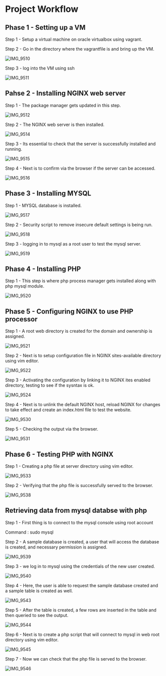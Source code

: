 # Project Workflow

## Phase 1 - Setting up a VM

Step 1 - Setup a virtual machine on oracle virtualbox using vagrant.

Step 2 - Go in the directory where the vagrantfile is and bring up the VM.

![IMG_9510](https://user-images.githubusercontent.com/93732510/161714607-507b3dd9-8d02-44a8-8bca-a53f97701958.jpg)

Step 3 - log into the VM using ssh

![IMG_9511](https://user-images.githubusercontent.com/93732510/161716896-02341ee5-4bdb-46dd-889a-897230dc5086.jpg)

## Pahse 2 - Installing NGINX web server

Step 1 - The package manager gets updated in this step.

![IMG_9512](https://user-images.githubusercontent.com/93732510/161718126-b7962207-4e9d-4161-af25-09b48f41a516.jpg)

Step 2 - The NGINX web server is then installed. 

![IMG_9514](https://user-images.githubusercontent.com/93732510/161718424-cfa0cb80-f5c4-4752-88e5-fc0739aa704d.jpg)

Step 3 - Its essential to check that the server is successfully installed and running. 

![IMG_9515](https://user-images.githubusercontent.com/93732510/161718964-31f96bae-f577-4ca3-b1ad-c65edb369b68.jpg)

Step 4 - Next is to confirm via the browser if the server can be accessed.

![IMG_9516](https://user-images.githubusercontent.com/93732510/161719312-c00ed1a2-d65b-440f-b070-9125f44f6274.jpg)

## Phase 3 - Installing MYSQL

Step 1 - MYSQL database is installed.

![IMG_9517](https://user-images.githubusercontent.com/93732510/161719636-b376cf7b-b21a-47b8-b708-eee04b16c742.jpg)

Step 2 - Security script to remove insecure default settings is being run.

![IMG_9518](https://user-images.githubusercontent.com/93732510/161720144-745df872-572d-40a3-854d-b910fbad2f8c.jpg)

Step 3 - logging in to mysql as a root user to test the mysql server.

![IMG_9519](https://user-images.githubusercontent.com/93732510/161720861-d44e37fc-f603-4fcc-996d-17517a9546b7.jpg)

## Phase 4 - Installing PHP

Step 1 - This step is where php process manager gets installed along with php mysql module.

![IMG_9520](https://user-images.githubusercontent.com/93732510/161721810-b85348aa-dd2c-4f21-af53-1b3831780c1b.jpg)

## Phase 5 - Configuring NGINX to use PHP processor

Step 1 - A root web directory is created for the domain and ownership is assigned. 

![IMG_9521](https://user-images.githubusercontent.com/93732510/161723312-c3eca3d0-7102-4ec8-9053-9bee6a52ea5a.jpg)

Step 2 - Next is to setup configuration file in NGINX sites-available directory using vim editor.

![IMG_9522](https://user-images.githubusercontent.com/93732510/161726185-4ec5a9da-f825-4eba-b02f-401d6851f949.jpg)

Step 3 - Activating the configuration by linking it to NGINX ites enabled directory, testing to see if the sysntax is ok.

![IMG_9524](https://user-images.githubusercontent.com/93732510/161727325-bef04e2b-1173-4ba2-8ac8-352342389e3d.jpg)

Step 4 - Next is to unlink the default NGINX host, reload NGINX for changes to take effect and create an index.html file to test the website.

![IMG_9530](https://user-images.githubusercontent.com/93732510/161728310-ee8c1cf4-9797-4c0a-91e9-7318b3590134.jpg)

Step 5 - Checking the output via the browser. 

![IMG_9531](https://user-images.githubusercontent.com/93732510/161728551-2f043c67-a0f9-45e7-b6c5-bcd077bdbec3.jpg)

## Phase 6 - Testing PHP with NGINX

Step 1 - Creating a php file at server directory using vim editor.

![IMG_9533](https://user-images.githubusercontent.com/93732510/161729233-ca22cda5-bb56-4eff-b97c-f1e23b6c8a5b.jpg)

Step 2 - Verifying that the php file is successfully served to the browser.

![IMG_9538](https://user-images.githubusercontent.com/93732510/161729498-a002bed2-abba-43fc-a3e1-21aba4b837a0.jpg)

## Retrieving data from mysql databse with php

Step 1 - First thing is to connect to the mysql console using root account

Command : sudo mysql

Step 2 - A sample database is created, a user that will access the database is created, and necessary permission is assigned. 

![IMG_9539](https://user-images.githubusercontent.com/93732510/161730611-3b50b189-2d8b-4eea-9f3e-9931243f11fd.jpg)

Step 3 - we log in to mysql using the credentials of the new user created. 

![IMG_9540](https://user-images.githubusercontent.com/93732510/161730890-d04a0689-a708-4a8a-a082-07acac4d594a.jpg)

Step 4 -  Here, the user is able to request the sample database created and a sample table is created as well. 

![IMG_9543](https://user-images.githubusercontent.com/93732510/161732455-c04f55f5-b6c7-49ea-bc58-9d5a988dce26.jpg)

Step 5 - After the table is created, a few rows are inserted in the table and then queried to see the output.

![IMG_9544](https://user-images.githubusercontent.com/93732510/161732866-af07c482-02df-4430-8120-a6027f8b7fc7.jpg)

Step 6 - Next is to create a php script that will connect to mysql in web root directory using vim editor.

![IMG_9545](https://user-images.githubusercontent.com/93732510/161733487-8928455d-bdf3-44bf-8a56-bcd64a80eb1c.jpg)

Step 7 - Now we can check that the php file is served to the browser.

![IMG_9546](https://user-images.githubusercontent.com/93732510/161733893-b58dc6c2-fbb8-427d-a03a-3629f7e3b785.jpg)












